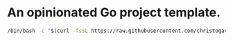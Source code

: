 # An opinionated Go project template.

```bash
/bin/bash -c "$(curl -fsSL https://raw.githubusercontent.com/christogav/go-proj/HEAD/install.sh)" <dir>
```
